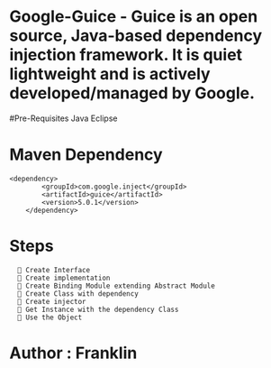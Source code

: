 # Google-Guice - Guice is an open source, Java-based dependency injection framework. It is quiet lightweight and is actively developed/managed by Google.

#Pre-Requisites
      Java
      Eclipse 

# Maven Dependency
    <dependency>
			<groupId>com.google.inject</groupId>
			<artifactId>guice</artifactId>
			<version>5.0.1</version>
		</dependency>
    
 # Steps
       Create Interface
       Create implementation
       Create Binding Module extending Abstract Module
       Create Class with dependency
       Create injector
       Get Instance with the dependency Class
       Use the Object    
      
# Author : Franklin
